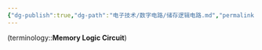 ```yaml
---
{"dg-publish":true,"dg-path":"电子技术/数字电路/储存逻辑电路.md","permalink":"/电子技术/数字电路/储存逻辑电路/","dgPassFrontmatter":true,"noteIcon":"","created":"2024-10-17T18:29:12.982+08:00","updated":"2025-06-20T23:21:25.233+08:00"}
---
```



(terminology::**Memory Logic Circuit**)

